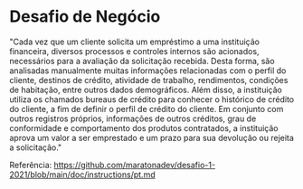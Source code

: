 # Desafio de Negócio

"Cada vez que um cliente solicita um empréstimo a uma instituição financeira, diversos processos e controles internos são acionados, necessários para a avaliação da solicitação recebida. Desta forma, são analisadas manualmente muitas informações relacionadas com o perfil do cliente, destinos de crédito, atividade de trabalho, rendimentos, condições de habitação, entre outros dados demográficos. Além disso, a instituição utiliza os chamados bureaus de crédito para conhecer o histórico de crédito do cliente, a fim de definir o perfil de crédito do cliente. Em conjunto com outros registros próprios, informações de outros créditos, grau de conformidade e comportamento dos produtos contratados, a instituição aprova um valor a ser emprestado e um prazo para sua devolução ou rejeita a solicitação."

Referência: https://github.com/maratonadev/desafio-1-2021/blob/main/doc/instructions/pt.md


